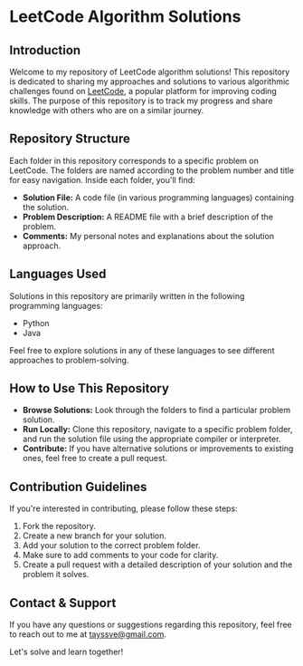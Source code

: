 # LeetCode Algorithm Solutions

## Introduction

Welcome to my repository of LeetCode algorithm solutions! This repository is dedicated to sharing my approaches and solutions to various algorithmic challenges found on [LeetCode](https://leetcode.com/), a popular platform for improving coding skills. The purpose of this repository is to track my progress and share knowledge with others who are on a similar journey.

## Repository Structure

Each folder in this repository corresponds to a specific problem on LeetCode. The folders are named according to the problem number and title for easy navigation. Inside each folder, you'll find:

- **Solution File:** A code file (in various programming languages) containing the solution.
- **Problem Description:** A README file with a brief description of the problem.
- **Comments:** My personal notes and explanations about the solution approach.

## Languages Used

Solutions in this repository are primarily written in the following programming languages:

- Python
- Java

Feel free to explore solutions in any of these languages to see different approaches to problem-solving.

## How to Use This Repository

- **Browse Solutions:** Look through the folders to find a particular problem solution.
- **Run Locally:** Clone this repository, navigate to a specific problem folder, and run the solution file using the appropriate compiler or interpreter.
- **Contribute:** If you have alternative solutions or improvements to existing ones, feel free to create a pull request.

## Contribution Guidelines

If you're interested in contributing, please follow these steps:

1. Fork the repository.
2. Create a new branch for your solution.
3. Add your solution to the correct problem folder.
4. Make sure to add comments to your code for clarity.
5. Create a pull request with a detailed description of your solution and the problem it solves.

## Contact & Support

If you have any questions or suggestions regarding this repository, feel free to reach out to me at tayssve@gmail.com.

Let's solve and learn together!
